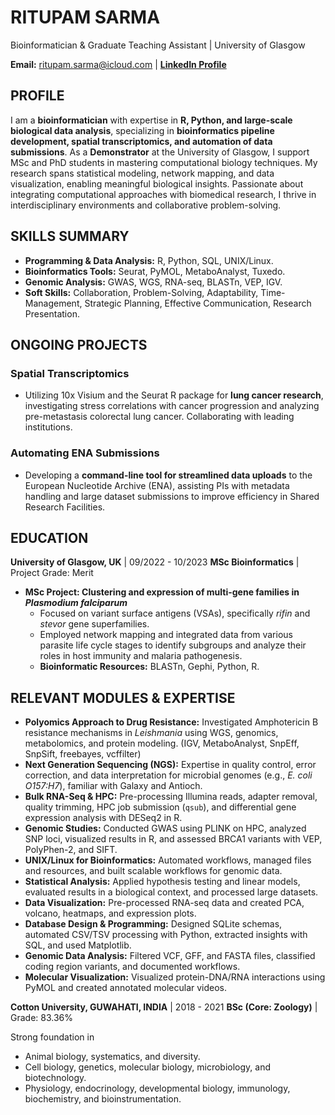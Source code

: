 # RITUPAM SARMA
Bioinformatician & Graduate Teaching Assistant | University of Glasgow

**Email:** ritupam.sarma@icloud.com | **[LinkedIn Profile](www.linkedin.com/in/ritupam-sarma-44189b277)**



## PROFILE

I am a **bioinformatician** with expertise in **R, Python, and large-scale biological data analysis**, specializing in **bioinformatics pipeline development, spatial transcriptomics, and automation of data submissions**. As a **Demonstrator** at the University of Glasgow, I support MSc and PhD students in mastering computational biology techniques. My research spans statistical modeling, network mapping, and data visualization, enabling meaningful biological insights. Passionate about integrating computational approaches with biomedical research, I thrive in interdisciplinary environments and collaborative problem-solving.



## SKILLS SUMMARY

* **Programming & Data Analysis:** R, Python, SQL, UNIX/Linux.
* **Bioinformatics Tools:** Seurat, PyMOL, MetaboAnalyst, Tuxedo.
* **Genomic Analysis:** GWAS, WGS, RNA-seq, BLASTn, VEP, IGV.
* **Soft Skills:** Collaboration, Problem-Solving, Adaptability, Time-Management, Strategic Planning, Effective Communication, Research Presentation.



## ONGOING PROJECTS

### Spatial Transcriptomics

* Utilizing 10x Visium and the Seurat R package for **lung cancer research**, investigating stress correlations with cancer progression and analyzing pre-metastasis colorectal lung cancer. Collaborating with leading institutions.

### Automating ENA Submissions

* Developing a **command-line tool for streamlined data uploads** to the European Nucleotide Archive (ENA), assisting PIs with metadata handling and large dataset submissions to improve efficiency in Shared Research Facilities.



## EDUCATION

**University of Glasgow, UK** | 09/2022 - 10/2023
**MSc Bioinformatics** | Project Grade: Merit

* **MSc Project: Clustering and expression of multi-gene families in *Plasmodium falciparum***
    * Focused on variant surface antigens (VSAs), specifically *rifin* and *stevor* gene superfamilies.
    * Employed network mapping and integrated data from various parasite life cycle stages to identify subgroups and analyze their roles in host immunity and malaria pathogenesis.
    * **Bioinformatic Resources:** BLASTn, Gephi, Python, R.



## RELEVANT MODULES & EXPERTISE

* **Polyomics Approach to Drug Resistance:** Investigated Amphotericin B resistance mechanisms in *Leishmania* using WGS, genomics, metabolomics, and protein modeling. (IGV, MetaboAnalyst, SnpEff, SnpSift, freebayes, vcffilter)
* **Next Generation Sequencing (NGS):** Expertise in quality control, error correction, and data interpretation for microbial genomes (e.g., *E. coli O157:H7*), familiar with Galaxy and Antioch.
* **Bulk RNA-Seq & HPC:** Pre-processing Illumina reads, adapter removal, quality trimming, HPC job submission (`qsub`), and differential gene expression analysis with DESeq2 in R.
* **Genomic Studies:** Conducted GWAS using PLINK on HPC, analyzed SNP loci, visualized results in R, and assessed BRCA1 variants with VEP, PolyPhen-2, and SIFT.
* **UNIX/Linux for Bioinformatics:** Automated workflows, managed files and resources, and built scalable workflows for genomic data.
* **Statistical Analysis:** Applied hypothesis testing and linear models, evaluated results in a biological context, and processed large datasets.
* **Data Visualization:** Pre-processed RNA-seq data and created PCA, volcano, heatmaps, and expression plots.
* **Database Design & Programming:** Designed SQLite schemas, automated CSV/TSV processing with Python, extracted insights with SQL, and used Matplotlib.
* **Genomic Data Analysis:** Filtered VCF, GFF, and FASTA files, classified coding region variants, and documented workflows.
* **Molecular Visualization:** Visualized protein-DNA/RNA interactions using PyMOL and created annotated molecular videos.



**Cotton University, GUWAHATI, INDIA** | 2018 - 2021
**BSc (Core: Zoology)** | Grade: 83.36%

Strong foundation in
* Animal biology, systematics, and diversity.
* Cell biology, genetics, molecular biology, microbiology, and biotechnology.
* Physiology, endocrinology, developmental biology, immunology, biochemistry, and bioinstrumentation.
